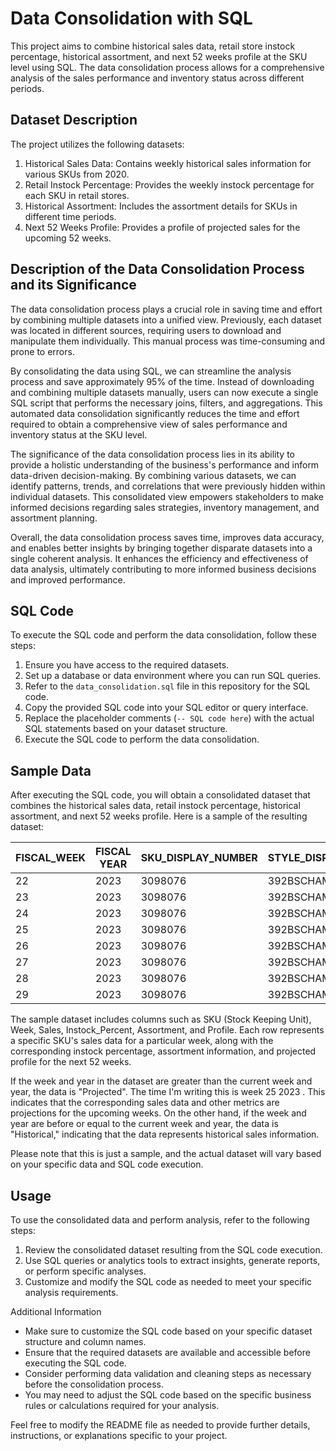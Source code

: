 # Data Consolidation with SQL

This project aims to combine historical sales data, retail store instock percentage, historical assortment, and next 52 weeks profile at the SKU level using SQL. The data consolidation process allows for a comprehensive analysis of the sales performance and inventory status across different periods.

## Dataset Description

The project utilizes the following datasets:

1. Historical Sales Data: Contains weekly historical sales information for various SKUs from 2020.
2. Retail Instock Percentage: Provides the weekly instock percentage for each SKU in retail stores.
3. Historical Assortment: Includes the assortment details for SKUs in different time periods.
4. Next 52 Weeks Profile: Provides a profile of projected sales for the upcoming 52 weeks.

## Description of the Data Consolidation Process and its Significance

The data consolidation process plays a crucial role in saving time and effort by combining multiple datasets into a unified view. Previously, each dataset was located in different sources, requiring users to download and manipulate them individually. This manual process was time-consuming and prone to errors.

By consolidating the data using SQL, we can streamline the analysis process and save approximately 95% of the time. Instead of downloading and combining multiple datasets manually, users can now execute a single SQL script that performs the necessary joins, filters, and aggregations. This automated data consolidation significantly reduces the time and effort required to obtain a comprehensive view of sales performance and inventory status at the SKU level.

The significance of the data consolidation process lies in its ability to provide a holistic understanding of the business's performance and inform data-driven decision-making. By combining various datasets, we can identify patterns, trends, and correlations that were previously hidden within individual datasets. This consolidated view empowers stakeholders to make informed decisions regarding sales strategies, inventory management, and assortment planning.

Overall, the data consolidation process saves time, improves data accuracy, and enables better insights by bringing together disparate datasets into a single coherent analysis. It enhances the efficiency and effectiveness of data analysis, ultimately contributing to more informed business decisions and improved performance.

## SQL Code

To execute the SQL code and perform the data consolidation, follow these steps:

1. Ensure you have access to the required datasets.
2. Set up a database or data environment where you can run SQL queries.
3. Refer to the `data_consolidation.sql` file in this repository for the SQL code.
4. Copy the provided SQL code into your SQL editor or query interface.
5. Replace the placeholder comments (`-- SQL code here`) with the actual SQL statements based on your dataset structure.
6. Execute the SQL code to perform the data consolidation.

## Sample Data
After executing the SQL code, you will obtain a consolidated dataset that combines the historical sales data, retail instock percentage, historical assortment, and next 52 weeks profile. Here is a sample of the resulting dataset:

| FISCAL_WEEK | FISCAL YEAR | SKU_DISPLAY_NUMBER | STYLE_DISPLAY_NUMBER | PRICE | SALES_UNITS | INSTOCK | DOORS |
|-------------|-------------|--------------------|----------------------|-------|-------------|---------|-------|
| 22          | 2023        | 3098076            | 392BSCHAMBERBAG       | 21.4  | 37          | 99.4%   | 117   |
| 23          | 2023        | 3098076            | 392BSCHAMBERBAG       | 23.7  | 37          | 99.9%   | 117   |
| 24          | 2023        | 3098076            | 392BSCHAMBERBAG       | 19.5  | 37          | 99.1%   | 117   |
| 25          | 2023        | 3098076            | 392BSCHAMBERBAG       | 17.4  | 10          | 42.5%   | 117   |
| 26          | 2023        | 3098076            | 392BSCHAMBERBAG       | 0.0   | 42.52       | 0.0%    | 0     |
| 27          | 2023        | 3098076            | 392BSCHAMBERBAG       | 0.0   | 41.8        | 0.0%    | 0     |
| 28          | 2023        | 3098076            | 392BSCHAMBERBAG       | 0.0   | 44.56       | 0.0%    | 0     |
| 29          | 2023        | 3098076            | 392BSCHAMBERBAG       | 0.0   | 49.01       | 0.0%    | 0     |

The sample dataset includes columns such as SKU (Stock Keeping Unit), Week, Sales, Instock_Percent, Assortment, and Profile. Each row represents a specific SKU's sales data for a particular week, along with the corresponding instock percentage, assortment information, and projected profile for the next 52 weeks.

If the week and year in the dataset are greater than the current week and year, the data is  "Projected". The time I'm writing this is week 25 2023 . This indicates that the corresponding sales data and other metrics are projections for the upcoming weeks. On the other hand, if the week and year are before or equal to the current week and year, the data is "Historical," indicating that the data represents historical sales information.

Please note that this is just a sample, and the actual dataset will vary based on your specific data and SQL code execution.

## Usage

To use the consolidated data and perform analysis, refer to the following steps:

1. Review the consolidated dataset resulting from the SQL code execution.
2. Use SQL queries or analytics tools to extract insights, generate reports, or perform specific analyses.
3. Customize and modify the SQL code as needed to meet your specific analysis requirements.

Additional Information

- Make sure to customize the SQL code based on your specific dataset structure and column names.
- Ensure that the required datasets are available and accessible before executing the SQL code.
- Consider performing data validation and cleaning steps as necessary before the consolidation process.
- You may need to adjust the SQL code based on the specific business rules or calculations required for your analysis.

Feel free to modify the README file as needed to provide further details, instructions, or explanations specific to your project.

